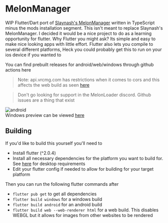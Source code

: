 # MelonManager

WIP Flutter/Dart port of [Slaynash's MelonManager](https://github.com/Slaynash/MelonManager/) written in TypeScript minus the mods installation segment.
This isn't meant to replace Slaynash's MelonManager. I decided it would be a nice project to do as a learning opportunity for flutter. 
Why Flutter you might ask? Its simple and easy to make nice looking apps with little effort. Flutter also lets you compile to several different platforms,
Heck you could probably get this to run on your ios device if you wanted to

You can find prebuilt releases for android/web/windows through github actions here

> Note: api.vrcmg.com has restrictions when it comes to cors and this affects the web build as seen [here](https://melonmanagerdemo.glitch.me)

> Don't go looking for support in the MelonLoader discord. Github issues are a thing that exist


![android](https://i.imgur.com/Ofa9DNV.gif) <br>
Windows preview can be viewed [here](https://i.imgur.com/wi35B1J.gif)
 
## Building
If you'd like to build this yourself you'll need to 
- Install flutter (^2.0.4)
- Install all necessary dependencies for the platform you want to build for. See [here](https://flutter.dev/desktop#requirements) for desktop requirements
- Edit your flutter config if needed to allow for building for your target platform

Then you can run the following flutter commands after
- `flutter pub get` to get all dependencies
- `flutter build windows` for a windows build
- `flutter build android` for an android build
- `flutter build web --web-renderer html` for a web build. This disables WEBGL but it allows for images from other websites to be rendered
